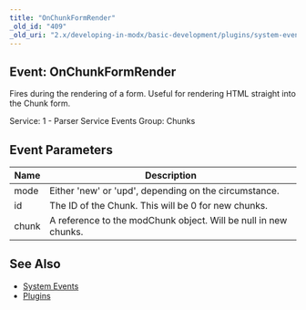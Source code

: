 ```yaml
---
title: "OnChunkFormRender"
_old_id: "409"
_old_uri: "2.x/developing-in-modx/basic-development/plugins/system-events/onchunkformrender"
---
```


## Event: OnChunkFormRender

Fires during the rendering of a form. Useful for rendering HTML straight into the Chunk form.

Service: 1 - Parser Service Events 
Group: Chunks

## Event Parameters

| Name | Description |
|------|-------------|
| mode | Either 'new' or 'upd', depending on the circumstance. |
| id | The ID of the Chunk. This will be 0 for new chunks. |
| chunk | A reference to the modChunk object. Will be null in new chunks. |
## See Also

- [System Events](developing-in-modx/basic-development/plugins/system-events "System Events")
- [Plugins](developing-in-modx/basic-development/plugins "Plugins")